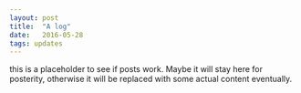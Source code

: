 ```yaml
---
layout: post
title:  "A log"
date:   2016-05-28
tags: updates
---
```

this is a placeholder to see if posts work. Maybe it will stay here for posterity,
otherwise it will be replaced with some actual content eventually.
